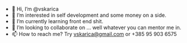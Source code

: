- 👋 Hi, I’m @vskarica
- 👀 I’m interested in self development and some money on a side.
- 🌱 I’m currently learning front end shit. 
- 💞️ I’m looking to collaborate on ... well whatever you can mentor me in.
- 📫 How to reach me? Try vskarica@gmail.com or +385 95 903 6575

<!---
vskarica/vskarica is a ✨ special ✨ repository because its `README.md` (this file) appears on your GitHub profile.
You can click the Preview link to take a look at your changes.
--->
